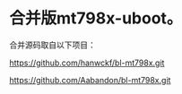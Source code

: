 # 合并版mt798x-uboot。

合并源码取自以下项目：

https://github.com/hanwckf/bl-mt798x.git

https://github.com/Aabandon/bl-mt798x.git
